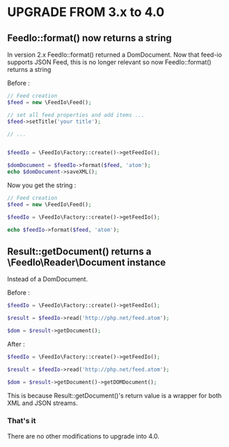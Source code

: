 # UPGRADE FROM 3.x to 4.0

## FeedIo::format() now returns a string

In version 2.x FeedIo::format() returned a DomDocument. Now that feed-io supports JSON Feed, this is no longer relevant so now FeedIo::format() returns a string

Before :

```php
// Feed creation
$feed = new \FeedIo\Feed();

// set all feed properties and add items ...
$feed->setTitle('your title');

// ...


$feedIo = \FeedIo\Factory::create()->getFeedIo();

$domDocument = $feedIo->format($feed, 'atom');
echo $domDocument->saveXML();

```

Now you get the string :


```php
// Feed creation
$feed = new \FeedIo\Feed();

$feedIo = \FeedIo\Factory::create()->getFeedIo();

echo $feedIo->format($feed, 'atom');

```

## Result::getDocument() returns a \FeedIo\Reader\Document instance

Instead of a DomDocument.

Before :

```php
$feedIo = \FeedIo\Factory::create()->getFeedIo();

$result = $feedIo->read('http://php.net/feed.atom');

$dom = $result->getDocument();

```

After :

```php
$feedIo = \FeedIo\Factory::create()->getFeedIo();

$result = $feedIo->read('http://php.net/feed.atom');

$dom = $result->getDocument()->getDOMDocument();

```

This is because Result::getDocument()'s return value is a wrapper for both XML and JSON streams.

### That's it

There are no other modifications to upgrade into 4.0.
